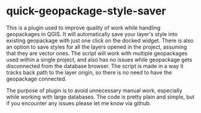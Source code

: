 # quick-geopackage-style-saver
This is a plugin used to improve quality of work while handling geopackages in QGIS.
It will automatically save your layer's style into existing geopackage with just one click on the docked widget.
There is also an option to save styles for all the layers opened in the project, assuming that they are vector ones.
The script will work with multiple geopackages used within a single project, and also has no issues while geopackage gets disconnected from the database browser. The script is made in a way it tracks back path to the layer origin, so there is no need to have the geopackage connected.

The purpose of plugin is to avoid unnecessary manual work, especially while working with large databases.
The code is pretty plain and simple, but if you encounter any issues please let me know via github.